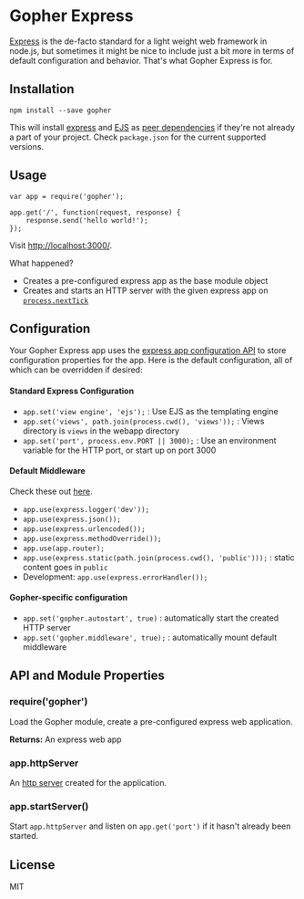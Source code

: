 # Gopher Express

[Express](http://expressjs.com) is the de-facto standard for a light weight web framework in node.js, but sometimes it might be nice to include just a bit more in terms of default configuration and behavior. That's what Gopher Express is for.

## Installation

    npm install --save gopher

This will install [express](http://expressjs.com) and [EJS](https://github.com/visionmedia/ejs) as [peer dependencies](http://blog.nodejs.org/2013/02/07/peer-dependencies/) if they're not already a part of your project.  Check `package.json` for the current supported versions.

## Usage

    var app = require('gopher');

    app.get('/', function(request, response) {
        response.send('hello world!');
    });

Visit [http://localhost:3000/](http://localhost:3000/).

What happened?

* Creates a pre-configured express app as the base module object
* Creates and starts an HTTP server with the given express app on [`process.nextTick`](http://nodejs.org/api/process.html#process_process_nexttick_callback)

## Configuration

Your Gopher Express app uses the [express app configuration API](http://expressjs.com/api.html#app.set) to store configuration properties for the app.  Here is the default configuration, all of which can be overridden if desired:

#### Standard Express Configuration
* `app.set('view engine', 'ejs');` : Use EJS as the templating engine
* `app.set('views', path.join(process.cwd(), 'views'));` : Views directory is `views` in the webapp directory
* `app.set('port', process.env.PORT || 3000);` : Use an environment variable for the HTTP port, or start up on port 3000

#### Default Middleware
Check these out [here](http://expressjs.com/api.html#middleware).

* `app.use(express.logger('dev'));`
* `app.use(express.json());`
* `app.use(express.urlencoded());`
* `app.use(express.methodOverride());`
* `app.use(app.router);`
* `app.use(express.static(path.join(process.cwd(), 'public')));` : static content goes in `public`
* Development: `app.use(express.errorHandler());`

#### Gopher-specific configuration
* `app.set('gopher.autostart', true)` : automatically start the created HTTP server
* `app.set('gopher.middleware', true);` : automatically mount default middleware

## API and Module Properties

### require('gopher')

Load the Gopher module, create a pre-configured express web application.

__Returns:__ An express web app

### app.httpServer

An [http server](http://nodejs.org/api/http.html#http_class_http_server) created for the application.

### app.startServer()

Start `app.httpServer` and listen on `app.get('port')` if it hasn't already been started.

## License

MIT
